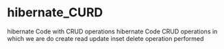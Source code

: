 # hibernate_CURD
 hibernate Code with CRUD operations
hibernate Code  CRUD operations
in which we are do 
create
read
update 
inset delete 
operation performed
